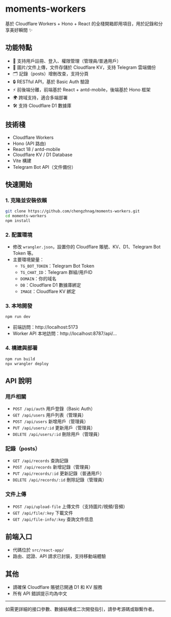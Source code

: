 
# moments-workers

基於 Cloudflare Workers + Hono + React 的全棧開箱即用項目，用於記錄和分享美好瞬間 ✨

## 功能特點

- 📝 支持用戶註冊、登入、權限管理（管理員/普通用戶）
- 📸 圖片/文件上傳，文件存儲於 Cloudflare KV，支持 Telegram 雲端備份
- 🗂️ 記錄（posts）增刪改查，支持分頁
- 🔒 RESTful API，基於 Basic Auth 驗證
- ⚡ 前後端分離，前端基於 React + antd-mobile，後端基於 Hono 框架
- 🌍 跨域支持，適合多端部署
- 🛠️ 支持 Cloudflare D1 數據庫

## 技術棧

- Cloudflare Workers
- Hono (API 路由)
- React 18 / antd-mobile
- Cloudflare KV / D1 Database
- Vite 構建
- Telegram Bot API（文件備份）

## 快速開始

### 1. 克隆並安裝依賴

```bash
git clone https://github.com/chengzhnag/moments-workers.git
cd moments-workers
npm install
```

### 2. 配置環境

- 修改 `wrangler.json`，設置你的 Cloudflare 賬號、KV、D1、Telegram Bot Token 等。
- 主要環境變量：
	- `TG_BOT_TOKEN`：Telegram Bot Token
	- `TG_CHAT_ID`：Telegram 群組/用戶ID
	- `DOMAIN`：你的域名
	- `DB`：Cloudflare D1 數據庫綁定
	- `IMAGE`：Cloudflare KV 綁定

### 3. 本地開發

```bash
npm run dev
```

- 前端訪問：http://localhost:5173
- Worker API 本地訪問：http://localhost:8787/api/...

### 4. 構建與部署

```bash
npm run build
npx wrangler deploy
```

## API 說明

### 用戶相關

- `POST /api/auth` 用戶登錄（Basic Auth）
- `GET /api/users` 用戶列表（管理員）
- `POST /api/users` 新增用戶（管理員）
- `PUT /api/users/:id` 更新用戶（管理員）
- `DELETE /api/users/:id` 刪除用戶（管理員）

### 記錄（posts）

- `GET /api/records` 查詢記錄
- `POST /api/records` 新增記錄（管理員）
- `PUT /api/records/:id` 更新記錄（普通用戶）
- `DELETE /api/records/:id` 刪除記錄（管理員）

### 文件上傳

- `POST /api/upload-file` 上傳文件（支持圖片/視頻/音頻）
- `GET /api/file/:key` 下載文件
- `GET /api/file-info/:key` 查詢文件信息

## 前端入口

- 代碼位於 `src/react-app/`
- 路由、認證、API 請求已封裝，支持移動端體驗

## 其他

- 請確保 Cloudflare 賬號已開通 D1 和 KV 服務
- 所有 API 錯誤提示均為中文

---

如需更詳細的接口參數、數據結構或二次開發指引，請參考源碼或聯繫作者。
